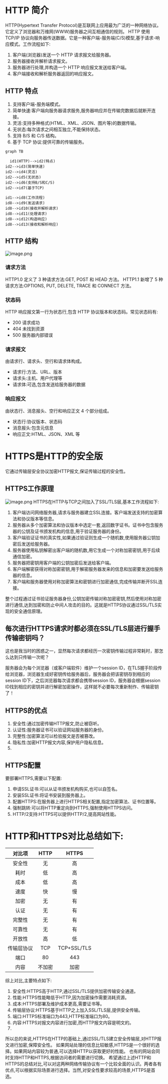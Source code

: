 # HTTP 简介

HTTP(Hypertext Transfer Protocol)是互联网上应用最为广泛的一种网络协议。它定义了浏览器和万维网(WWW)服务器之间互相通信的规则。
HTTP 使用 TCP/IP 协议向服务器传送数据。它是一种客户端-服务端(C/S)模型,基于请求-响应模式。工作流程如下:

1. 客户端(浏览器)发送一个 HTTP 请求报文给服务器。
2. 服务器接收并解析请求报文。
3. 服务器进行处理,并构造一个 HTTP 响应报文发送给客户端。
4. 客户端接收和解析服务器返回的响应报文。

## HTTP 特点

1. 支持客户端-服务端模式。
2. 简单快速:客户端向服务器请求服务,服务器响应并在传输完数据后就断开连接。
3. 灵活:支持多种格式(HTML、XML、JSON、图片等)的数据传输。
4. 无状态:每次请求之间相互独立,不能保持状态。
5. 支持 B/S 和 C/S 结构。
6. 基于 TCP 协议:提供可靠的传输服务。

```mermaid
graph TB

  id1(HTTP)-->id2(特点)  
id2-->id3(简单快速)
id2-->id4(灵活)  
id2-->id5(无状态)
id2-->id6(支持B/S和C/S)  
id2-->id7(基于TCP)

id1-->id8(工作流程)
id8-->id9(发送请求)
id8-->id10(接收并解析请求)  
id8-->id11(处理请求)
id8-->id12(构造响应)
id8-->id13(接收和解析响应)
```

## HTTP 结构

![image.png](https://p3-juejin.byteimg.com/tos-cn-i-k3u1fbpfcp/89ed869c7f704629b7b4d1c80dc53110~tplv-k3u1fbpfcp-watermark.image?)

### 请求方法

HTTP1.0 定义了 3 种请求方法:GET, POST 和 HEAD 方法。
HTTP1.1 新增了 5 种请求方法:OPTIONS, PUT, DELETE, TRACE 和 CONNECT 方法。

### 状态码

HTTP 响应报文第一行为状态行,包含 HTTP 协议版本和状态码。常见状态码有:

- 200 请求成功
- 404 未找到资源
- 500 服务器内部错误

### 请求报文

由请求行、请求头、空行和请求体构成。

- 请求行:方法、URL、版本
- 请求头:主机、用户代理等
- 请求体:可选,包含发送给服务器的数据

### 响应报文

由状态行、消息报头、空行和响应正文 4 个部分组成。

- 状态行:协议版本、状态码
- 消息报头:包含元信息
- 响应正文:HTML、JSON、XML 等

# HTTPS是HTTP的安全版
它通过传输层安全协议加密HTTP报文,保证传输过程的安全性。

## HTTPS工作原理

![image.png](https://p6-juejin.byteimg.com/tos-cn-i-k3u1fbpfcp/0d4759993c6047fa9a994921f118242b~tplv-k3u1fbpfcp-watermark.image?)
HTTPS在HTTP与TCP之间加入了SSL/TLS层,基本工作流程如下:
1. 客户端访问网络服务器,请求与服务器建立SSL连接。客户端发送支持的加密算法和协议版本等信息。
2. 服务器从多个加密算法和协议版本中选定一套,返回数字证书。证书中包含服务器的公钥及证书颁发机构的信息,用于验证服务器的身份。
3. 客户端验证证书的真实性,如果通过验证则生成一个随机数,使用服务器公钥加密后发送给服务器。
4. 服务器使用私钥解密出客户端的随机数,用它生成一个对称加密密钥,用于后续通信加密。
5. 服务器把密钥用客户端的公钥加密后发送给客户端。
6. 客户端解密获得对称加密密钥,用于解密服务器发来的信息和加密要发送给服务器的信息。
7. 客户端和服务器使用对称加密算法和密钥进行加密通信,完成传输并断开SSL连接。
   
整个过程通过证书验证服务器身份,公钥加密传输对称加密密钥,然后使用对称加密进行通信,达到加密和防止中间人攻击的目的。这就是HTTPS协议通过SSL/TLS实现的安全通信原理。

## 每次进行HTTPS请求时都必须在SSL/TLS层进行握手传输密钥吗？
这也是我当时的困惑之一，显然每次请求都经历一次密钥传输过程非常耗时，那怎么达到只传输一次呢？

服务器会为每个浏览器（或客户端软件）维护一个session ID，在TLS握手阶段传给浏览器，浏览器生成好密钥传给服务器后，服务器会把该密钥存到相应的session ID下，之后浏览器每次请求都会携带session ID，服务器会根据session ID找到相应的密钥并进行解密加密操作，这样就不必要每次重新制作、传输密钥了！


## HTTPS的优点
1. 安全性:通过加密传输HTTP报文,防止被窃听。
2. 认证性:服务器证书可以验证网站服务器的身份。
3. 完整性:加密算法可以检验报文是否被篡改。
4. 隐私性:加密HTTP报文内容,保护用户隐私信息。
5. 
## HTTPS配置
要部署HTTPS,需要以下配置:
1. 申请SSL证书:可以从证书颁发机构购买,也可以自签名。
2. 安装SSL证书:将证书安装到服务器上。
3. 配置HTTPS:在服务器上进行HTTPS相关配置,指定加密算法、证书位置等。
4. 强制跳转:可以将HTTP重定向到HTTPS,强制使用HTTPS访问。
5. HTTP/2支持:HTTPS可以提供HTTP/2,提高网站性能。


# HTTP和HTTPS对比总结如下:
| 对比项 | HTTP | HTTPS |
|:-:|:-:|:-:|
|安全性|无|高|
|耗时|低|高|
|成本|低|高|
|速度|快|慢|
|加密|无|有|
|认证|无|有|
|完整性|无|有|
|可靠性|无|有|
|开放性|高|低|
|传输层协议|TCP|TCP+SSL/TLS|
|端口|80|443|
|内容|不加密|加密|
综上对比,主要特点如下:
1. 安全性:HTTPS高于HTTP,通过SSL/TLS提供加密传输安全通道。
2. 性能:HTTPS性能略低于HTTP,因为加密操作需要消耗资源。
3. 成本:HTTPS部署及维护成本更高,需要证书等。
4. 传输层协议:HTTPS基于HTTP之上加入SSL/TLS层,提供安全传输。
5. 端口:HTTPS标准端口为443,HTTP标准端口为80。
6. 内容:HTTPS对报文内容进行加密,而HTTP报文内容是明文的。
7. 
所以总的来说,HTTPS在HTTP的基础上,通过SSL/TLS建立安全传输层,对HTTP报文进行加密,保障安全性。
如果网站处理的信息比较敏感,HTTPS是一个很好的选择。如果网站内容较为普通,可以选择HTTP以获取更好的性能。
也有的网站会同时支持HTTP和HTTPS,根据访问者的需要进行切换。
希望通过上述HTTP和HTTPS的总结对比,可以对这两种网络传输协议有一个比较全面的认识。两者各有优点,可以根据实际场景进行选择。当然,对安全性要求较高的场景,HTTPS是首选。